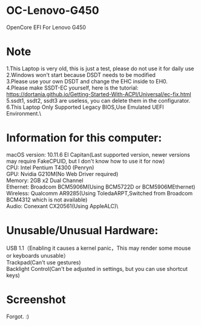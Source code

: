 # OC-Lenovo-G450
OpenCore EFI For Lenovo G450
# Note
1.This Laptop is very old, this is just a test, please do not use it for daily use\
2.Windows won't start because DSDT needs to be modified\
3.Please use your own DSDT and change the EHC inside to EH0.\
4.Please make SSDT-EC yourself, here is the tutorial:\
https://dortania.github.io/Getting-Started-With-ACPI/Universal/ec-fix.html
\
5.ssdt1, ssdt2, ssdt3 are useless, you can delete them in the configurator.\
6.This Laptop Only Supported Legacy BIOS,Use Emulated UEFI Environment.\
# Information for this computer:
macOS version: 10.11.6 El Capitan(Last supported version, newer versions may require FakeCPUID, but I don't know how to use it for now)\
CPU: Intel Pentium T4300 (Penryn)\
GPU: Nvidia G210M(No Web Driver required)\
Memory: 2GB x2 Dual Channel\
Ethernet: Broadcom BCM5906M(Using BCM5722D or BCM5906MEthernet)\
Wireless: Qualcomm AR9285(Using ToledaARPT,Switched from Broadcom BCM4312 which is not available)\
Audio: Conexant CX20561(Using AppleALC)\
# Unusable/Unusual Hardware:
USB 1.1（Enabling it causes a kernel panic，This may render some mouse or keyboards unusable）\
Trackpad(Can't use gestures)\
Backlight Control(Can't be adjusted in settings, but you can use shortcut keys)
# Screenshot
Forgot. :)
